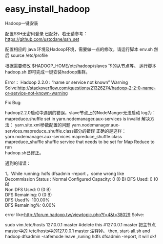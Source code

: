 easy_install_hadoop
===================

Hadoop一键安装

配置SSH无密码登录 已配好，若无请参考：https://github.com/ustcdane/ssh_set

配置相应的 java 环境及Hadoop环境，需要做一点的修改。请运行脚本 env.sh 然后 source /etc/profile

根据需要修改 $HADOOP_HOME/etc/hadoop/slaves 下的从节点等。
运行脚本hadoop.sh 即可完成一键安装hadoop集群。

Error：
Hadoop 2.2.0 : “name or service not known” Warning
Solve:http://stackoverflow.com/questions/21326274/hadoop-2-2-0-name-or-service-not-known-warning

Fix Bug:

hadoop2.2.0启动中遇到的错误，slave节点上的NodeManger无法启动
log为：mapreduce.shuffle set in yarn.nodemanager.aux-services is invalid 
解决方法：                                                                                                   yarn.site.xml参数配置的问题                                               yarn.nodemanager.aux-services.mapreduce_shuffle.class部分的错误                                                      正确的是这样：                                                                                                     <property>                                                                <name>yarn.nodemanager.aux-services.mapreduce_shuffle.class</name>                                   <value>mapreduce_shuffle</value>                                                                               <description>shuffle service that needs to be set for Map Reduce to run </description>                            </property>                                                                                                                          
hadoop.sh已修正。

遇到的错误：

1，While running: hdfs dfsadmin -report ，some wrong like                                                                  
Decommission Status : Normal                                                                                     Configured Capacity: 0 (0 B)                                                                                            DFS Used: 0 (0 B)                                                                                           
Non DFS Used: 0 (0 B)                                                                                           
DFS Remaining: 0 (0 B)                                                                                           
DFS Used%: 100.00%                                                                                           
DFS Remaining%: 0.00%                                        

error like:http://forum.hadoop.tw/viewtopic.php?f=4&t=38029
                                                                                                                          Solve:

sudo vim /etc/hosts
127.0.0.1 master #delete this
#127.0.0.1 master 把主节点master中的 /etc/hosts中的127.0.0.1 master 注释掉。
then, start-all.sh and hadoop dfsadmin -safemode leave
,runing hdfs dfsadmin -report, it will ok!



